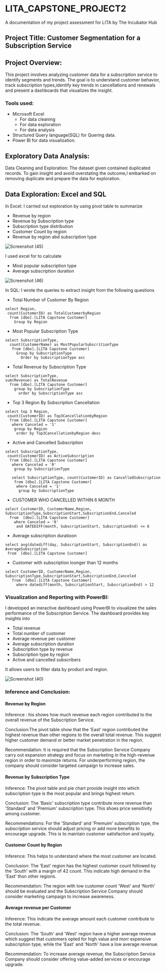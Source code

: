 # LITA_CAPSTONE_PROJECT2
A documentation of my project assessment for LITA by The Incubator Hub
## Project Title: Customer Segmentation for a Subscription Service

## Project Overview:
This project involves analyzing customer data for a subscription service to identify 
segments and trends. The goal is to understand customer behavior, track subscription types,identify key trends in cancellations and renewals and present a dashboards that visualizes the insight.
### Tools used:
- Microsoft Excel
   - For data cleaning
   - For data exploration
   - For data analysis
- Structured Query language(SQL) for Quering data.
- Power BI for data visualization.

## Exploratory Data Analysis: 
Data Cleaning and Exploration: The dataset given contained duplicated records. To gain insight and avoid overstating the outcome,I embarked on removing duplicate and prepare the data for exploration.

## Data Exploration: Excel and SQL
In Excel: I carried out exploration by using pivot table to summarize
- Revenue by region
- Revenue by Subscription type
- Subscription type distribution
- Customer Count by region
- Revenue by region abd subscription type

![Screenshot (45)](https://github.com/user-attachments/assets/b3ba612e-b876-4424-af55-e84461d1607b)

I used excel for to calculate
- Most popular subscription type
- Average subscription duration

![Screenshot (46)](https://github.com/user-attachments/assets/99ec2ea3-223a-4172-86c3-d09d271b2da0)




In SQL: I wrote the queries to extract insight  from the following questions
- Total Number of Customer By Region
```
select Region,
 count(CustomerID) as TotalCustomerbyRegion
  from [dbo].[LITA Capstone Customer]
    Group by Region
```

- Most Popular Subscription Type
```
select SubscriptionType,
  count(CustomerName) as MostPopularSubscritionType
   from [dbo].[LITA Capstone Customer]
     Group by SubscriptionType
       Order by SubscriptionType asc
```

 - Total Revenue by Subscription Type
 ```
select SubscriptionType,
 sum(Revenue) as TotalRevenue
   from [dbo].[LITA Capstone Customer]
     group by SubscriptionType
       order by SubscriptionType asc
```

- Top 3 Region By Subscription Cancellation
```
select top 3 Region,
 count(CustomerID) as Top3CancellationbyRegion
  from [dbo].[LITA Capstone Customer]
   where Canceled = '1'
    group by Region
     order by Top3CancellationbyRegion desc
```

- Active and Cancelled Subscription
```
select SubscriptionType,
 count(CustomerID) as ActiveSubscription
  from [dbo].[LITA Capstone Customer]
   where Canceled = '0'
    group by SubscriptionType

   select SubscriptionType, count(CustomerID) as CancelledSubscription
    from [dbo].[LITA Capstone Customer]
     where Canceled = '1'
      group by SubscriptionType
```

- CUSTOMER WHO CANCELLED WITHIN 6 MONTH
```
select CustomerID, CustomerName,Region, SubscriptionType,SubscriptionStart,SubscriptionEnd,Canceled
  from  [dbo].[LITA Capstone Customer]
    where Canceled = '0'
     and DATEDIFF(month, SubscriptionStart, SubscriptionEnd) <= 6
```

- Average subscription duratioon
```  
select avg(datediff(day, SubscriptionStart, SubscriptionEnd)) as AverageSubscription
 from  [dbo].[LITA Capstone Customer]
```
- Customer with subscription loonger than 12 months
```
select CustomerID, CustomerName,Region, SubscriptionType,SubscriptionStart,SubscriptionEnd,Canceled
   from  [dbo].[LITA Capstone Customer]
     where datediff(month, SubscriptionStart, SubscriptionEnd) > 12
```

### Visualization and Reporting with PowerBI:


I developed an ineractive dashboard using PowerBI to visualizee the sales performance of the Subscription Service. The dashboard provides key insights into

- Total revenue 
- Total number of customer 
- Average revenue per customer
- Average subscription duration
- Subscription type by revenue
- Subscription type by region
- Active and cancelled subscribers

  
It allows users to filter data by product and region.


![Screenshot (40)](https://github.com/user-attachments/assets/7281097c-3930-4c71-8a12-769ec37193b3)


### Inference and Conclusion:

#### Revenue by Region
Inference : his shows how much revenue each region contributed to the overall revenue of the Subscription Service. 

Conclusion:The pivot table show that the 'East' region contributed the highest revenue than other regions to the overall total revenue. This suggest higher customer demand or better market penetration in the region.

Recommendation: It is required that the Subscription Service Company carry out expansion strategy and focus on marketing in the high-revenue region in order to maximize returns. For underperforming region, the company should consider targeted campaign to increase sales.

#### Revenue by Subscription Type 
Inference: The pivot table and pie chart provide insight into which subscription type is the most popular and brings highest return.

Conclusion: The 'Basic' subscription type contribute more revenue than 'Standard' and 'Premium' subscription type. This shoes price sensitivity among customer.

Recommendations: For the 'Standard' and 'Premuim' subscription type, the subscription service should adjust pricing or add more benefits to encourage upgrade. This is to maintain customer satisfaction and loyalty.

#### Customer Count by Region 
Inference: This helps to understand where the most customer are located.

Conclusion: The 'East' region has the highest customer count followed by the 'South' with a margin of 42 count. This indicate high demand in the 'East' thsn other regions.

Recommendation: The region with low customer count 'West' and 'North' should be evaluated and the Subscription Service Company should consider marketing campaign to increase awareness.

#### Average revenue per Customer 
Inference: This indicate the average amount each customer contribute to the total revenue.

Conclusion: The 'South' and 'West' region have a higher average revenue which suggest that customers opted for high value and morr expensive subscription type, while the 'East' and 'North' have a low average revenue.

Recommendation: To increase average revenue, the Subscription Service Company should consider offering value-added services or encourage upgrade.




